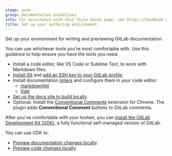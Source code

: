 ```yaml
---
stage: none
group: Documentation Guidelines
info: For assistance with this Style Guide page, see https://handbook.gitlab.com/handbook/product/ux/technical-writing/#assignments-to-other-projects-and-subjects.
title: Set up your authoring environment
---
```


Set up your environment for writing and previewing GitLab documentation.

You can use whichever tools you're most comfortable with.
Use this guidance to help ensure you have the tools you need.

- Install a code editor, like VS Code or Sublime Text, to work with Markdown files.
- [Install Git](../../topics/git/how_to_install_git/_index.md)
and [add an SSH key to your GitLab profile](../../user/ssh.md#add-an-ssh-key-to-your-gitlab-account).
- Install documentation [linters](../documentation/testing/_index.md) and configure them in your code editor:
  - [markdownlint](../documentation/testing/markdownlint.md)
  - [Vale](../documentation/testing/vale.md)
- [Set up the docs site to build locally](https://gitlab.com/gitlab-org/technical-writing/docs-gitlab-com/-/blob/main/doc/setup.md).
- Optional. Install the [Conventional Comments](https://gitlab.com/conventionalcomments/conventional-comments-button) extension for Chrome.
  The plugin adds **Conventional Comment** buttons to GitLab comments.

After you've comfortable with your toolset, you can [install the GitLab Development Kit (GDK)](https://gitlab.com/gitlab-org/gitlab-development-kit/-/blob/main/doc/index.md), a fully functional self-managed version of GitLab.

You can use GDK to:

- [Preview documentation changes locally](https://gitlab.com/gitlab-org/gitlab-development-kit/-/blob/main/doc/howto/gitlab_docs.md).
- [Preview code changes locally](https://gitlab.com/gitlab-org/gitlab-development-kit/-/blob/main/doc/howto/preview_gitlab_changes.md).

